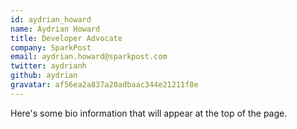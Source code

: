 ```yaml
---
id: aydrian_howard
name: Aydrian Howard
title: Developer Advocate
company: SparkPost
email: aydrian.howard@sparkpost.com
twitter: aydrianh
github: aydrian
gravatar: af56ea2a837a20adbaac344e21211f8e
---
```

Here's some bio information that will appear at the top of the page.
